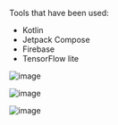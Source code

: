 Tools that have been used:
- Kotlin
- Jetpack Compose
- Firebase
- TensorFlow lite

  
![image](https://github.com/Editux/House_Plant_Recognition/assets/43064329/1e7ffd54-d8a5-47ce-ad1f-7bb7e80858d5)

![image](https://github.com/Editux/House_Plant_Recognition/assets/43064329/a558a750-a925-47c4-a52d-e957d628300a)

![image](https://github.com/Editux/House_Plant_Recognition/assets/43064329/8c2d5c4f-2d2e-404e-b1eb-3cce27b7aea4)


